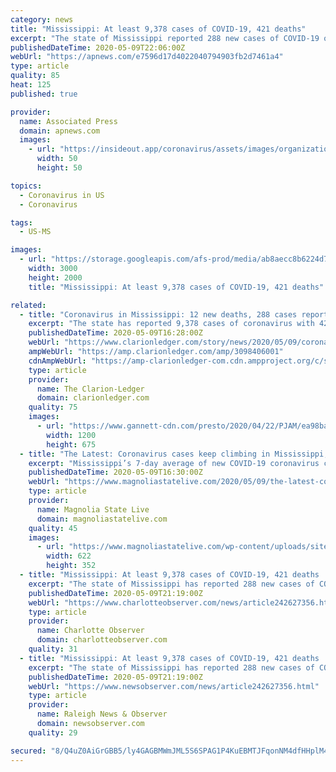 ```yaml
---
category: news
title: "Mississippi: At least 9,378 cases of COVID-19, 421 deaths"
excerpt: "The state of Mississippi reported 288 new cases of COVID-19 on Saturday, bringing the total to at least 9,378. The state’s death toll from the virus rose to 421,"
publishedDateTime: 2020-05-09T22:06:00Z
webUrl: "https://apnews.com/e7596d17d4022040794903fb2d7461a4"
type: article
quality: 85
heat: 125
published: true

provider:
  name: Associated Press
  domain: apnews.com
  images:
    - url: "https://insideout.app/coronavirus/assets/images/organizations/apnews.com-50x50.jpg"
      width: 50
      height: 50

topics:
  - Coronavirus in US
  - Coronavirus

tags:
  - US-MS

images:
  - url: "https://storage.googleapis.com/afs-prod/media/ab8aecc8b6224d7eaa71153da080b954/3000.jpeg"
    width: 3000
    height: 2000
    title: "Mississippi: At least 9,378 cases of COVID-19, 421 deaths"

related:
  - title: "Coronavirus in Mississippi: 12 new deaths, 288 cases reported Saturday"
    excerpt: "The state has reported 9,378 cases of coronavirus with 421 deaths since its first case was confirmed on March 11."
    publishedDateTime: 2020-05-09T16:28:00Z
    webUrl: "https://www.clarionledger.com/story/news/2020/05/09/coronavirus-mississippi-12-new-deaths-288-cases-reported-may-9/3098406001/"
    ampWebUrl: "https://amp.clarionledger.com/amp/3098406001"
    cdnAmpWebUrl: "https://amp-clarionledger-com.cdn.ampproject.org/c/s/amp.clarionledger.com/amp/3098406001"
    type: article
    provider:
      name: The Clarion-Ledger
      domain: clarionledger.com
    quality: 75
    images:
      - url: "https://www.gannett-cdn.com/presto/2020/04/22/PJAM/ea98ba42-32a1-4985-a107-219a075b69a0-COVID-19_Parham_and_Navalkele_20200421_04.jpg?auto=webp&crop=2999,1687,x0,y152&format=pjpg&width=1200"
        width: 1200
        height: 675
  - title: "The Latest: Coronavirus cases keep climbing in Mississippi; record new 7-day daily average"
    excerpt: "Mississippi’s 7-day average of new COVID-19 coronavirus cases continued to climb higher Saturday based on data released from the Mississippi State Department of Health. The 7-day average of new cases rose to 276 Saturday after the state reported 288 new cases from the day prior and an additional 12 deaths."
    publishedDateTime: 2020-05-09T16:30:00Z
    webUrl: "https://www.magnoliastatelive.com/2020/05/09/the-latest-coronavirus-cases-keep-climbing-in-mississippi-record-new-7-day-daily-average/"
    type: article
    provider:
      name: Magnolia State Live
      domain: magnoliastatelive.com
    quality: 45
    images:
      - url: "https://www.magnoliastatelive.com/wp-content/uploads/sites/52/2020/05/Mississippi-coronavirus050920.jpeg"
        width: 622
        height: 352
  - title: "Mississippi: At least 9,378 cases of COVID-19, 421 deaths | Charlotte Observer"
    excerpt: "The state of Mississippi has reported 288 new cases of COVID-19, bringing the total to at least 9,378 as of Saturday."
    publishedDateTime: 2020-05-09T21:19:00Z
    webUrl: "https://www.charlotteobserver.com/news/article242627356.html"
    type: article
    provider:
      name: Charlotte Observer
      domain: charlotteobserver.com
    quality: 31
  - title: "Mississippi: At least 9,378 cases of COVID-19, 421 deaths | Raleigh News & Observer"
    excerpt: "The state of Mississippi has reported 288 new cases of COVID-19, bringing the total to at least 9,378 as of Saturday."
    publishedDateTime: 2020-05-09T21:19:00Z
    webUrl: "https://www.newsobserver.com/news/article242627356.html"
    type: article
    provider:
      name: Raleigh News & Observer
      domain: newsobserver.com
    quality: 29

secured: "8/Q4uZ0AiGrGBB5/ly4GAGBMWmJML5S6SPAG1P4KuEBMTJFqonNM4dfHHplM4bpvLDQD9kpM8wgVT2mfWvBnDMOon6Fk7VysHE/83d6t1WgkTHxF8ON/PQV9oX/TDG8JA1tXjJ0/S2mFrHBV9J5IGRMDSH6M1KlDBKsjW2pG64si/X5dPnIDOoVpOllihea25oZduow5x0n+Hi7+GC1yKwBqAblX6VkSbHYZ1Y2eQvg9jQnh8jhrcL1n1hF31/61vMxRsdJKHOGI0WR6NbqJtqLKF7Jh6VFWGnxVYgWSV1iS5dtURKr1OlPG3CHOKxkR0AzGd1d84NM11sb1sa+9a75ILXvVzOSK7O31iLW2+KX2ryWG3uFj/p5S6CTlun/tf2aN+7+hXc0XWabKjjwJfkOjmclE6QcrokoaZ9U0Piukk6ggXD+Q87qwULVWFQAi8qegz9QNcAyAouxoGfCm4y/TYbMvhkzbHrSR/zGdCSk=;taXHn1leHhgcXwTpuvwk/g=="
---
```


